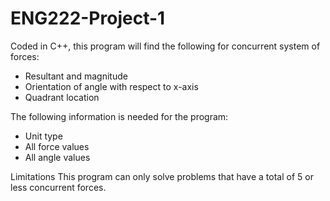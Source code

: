 # ENG222-Project-1
Coded in C++, this program will find the following for concurrent system of forces:
  - Resultant and magnitude
  - Orientation of angle with respect to x-axis
  - Quadrant location
  
The following information is needed for the program:
  - Unit type
  - All force values
  - All angle values

Limitations
This program can only solve problems that have a total of 5 or less concurrent forces.
